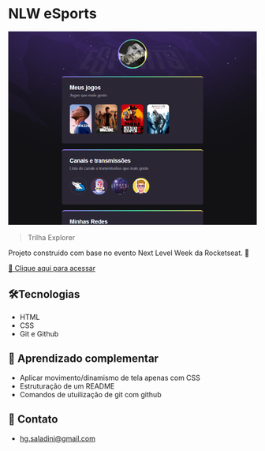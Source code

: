 # NLW eSports

![preview](./.github/preview.png)

> Trilha Explorer

Projeto construido com base no evento 
Next Level Week da Rocketseat. 🚀 

[🔗 Clique aqui para acessar](https://hugosaladini.github.io/NLW/)

## 🛠️Tecnologias 

- HTML 
- CSS
- Git e Github

## 📑 Aprendizado complementar

- Aplicar movimento/dinamismo de tela apenas com CSS
- Estruturação de um README
- Comandos de utuilização de git com github

## 📧 Contato

- hg.saladini@gmail.com  
